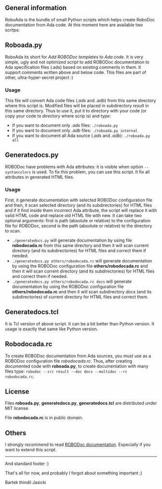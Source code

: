 ## General information

RoboAda is the bundle of small Python scripts which helps create RoboDoc
documentation from Ada code. At this moment here are available two scritps:

## Roboada.py

RoboAda its short for *Add ROBODoc templates to Ada code*. It is very simple,
ugly and not optimized script to add ROBODoc documentation to Ada specification
files (.ads) based on existing comments in them. It support comments written
above and below code. This files are part of other, ultra-hyper-secret project
:)

### Usage

This file will convert Ada code files (*.ads* and *.adb*) from this same
directory where this script is. Modified files will be placed in subdirectory
*result* in this same directory. Thus to use it, put it to directory with your
code (or copy your code to directory where scrip is) and type:

* If you want to document only *.ads* files: `./roboada.py`
* If you want to document only *.adb* files: `./roboada.py internal`
* If you want to document all Ada source (*.ads* and *.adb*):
  `./roboada.py all`

## Generatedocs.py

ROBODoc have problems with Ada attributes: it is visible when option
`--syntaxcolors` is used. To fix this problem, you can use this script. It fix
all attributes in generated HTML files.

### Usage

First, it generate documentation with selected ROBODoc configuration file and
then, it scan selected directory (and its subdirectories) for HTML files and
if it find inside them incorrect Ada attribute, the script will replace it
with valid HTML code and replace old HTML file with new. It can take two
optional arguments: first is path (absolute or relative) to the configuration
file for ROBODoc, second is the path (absolute or relative) to the directory
to scan.

* `./generatedocs.py` will generate documentation by using file
**robodocada.rc** from this same directory and then it will scan current
directory (and its subdirectories) for HTML files and correct them if needed.
* `./generatedocs.py others/robodocada.rc` will generate documentation by using
the ROBODoc configuration file **others/robodocada.rc** and then it will scan
current directory (and its subdirectories) for HTML files and correct them
if needed.
* `./generatedocs.py others/robodocada.rc docs` will generate documentation
by using the ROBODoc configuration file **others/robodocada.rc** and then it
will scan subdirectory *docs* (and its subdirectories) of current directory for
HTML files and correct them.

## Generatedocs.tcl

It is Tcl version of above script. It can be a bit better than Python version.
It usage is exactly that same like Python version.

## Robodocada.rc

To create ROBODoc documentation from Ada sources, you must use as a ROBODoc
configuration file *robodocada.rc*. Thus, after creating documented code with
**roboada.py**, to create documentation with many files type: `robodoc
--src result --doc docs --multidoc --rc robodocada.rc`.

## License

Files **roboada.py**, **generatedocs.py**, **generatedocs.tcl** are distributed
under MIT license.

File **robodocada.rc** is in public domain.

## Others

I strongly recommend to read [ROBODoc documentation](https://rfsber.home.xs4all.nl/Robo/pages/robodoc-49942-user-manual.html).
Especially if you want to extend this script.

----

And standard footer :)

That's all for now, and probably I forgot about something important ;)

Bartek thindil Jasicki

